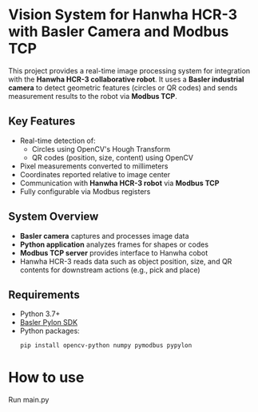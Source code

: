 # Vision System for Hanwha HCR-3 with Basler Camera and Modbus TCP

This project provides a real-time image processing system for integration with the **Hanwha HCR-3 collaborative robot**. It uses a **Basler industrial camera** to detect geometric features (circles or QR codes) and sends measurement results to the robot via **Modbus TCP**.

## Key Features

- Real-time detection of:
  - Circles using OpenCV's Hough Transform
  - QR codes (position, size, content) using OpenCV
- Pixel measurements converted to millimeters
- Coordinates reported relative to image center
- Communication with **Hanwha HCR-3 robot** via **Modbus TCP**
- Fully configurable via Modbus registers

## System Overview

- **Basler camera** captures and processes image data
- **Python application** analyzes frames for shapes or codes
- **Modbus TCP server** provides interface to Hanwha cobot
- Hanwha HCR-3 reads data such as object position, size, and QR contents for downstream actions (e.g., pick and place)

## Requirements

- Python 3.7+
- [Basler Pylon SDK](https://www.baslerweb.com/en/products/software/basler-pylon-camera-software-suite/)
- Python packages:
  ```bash
  pip install opencv-python numpy pymodbus pypylon
  
# How to use

Run main.py
